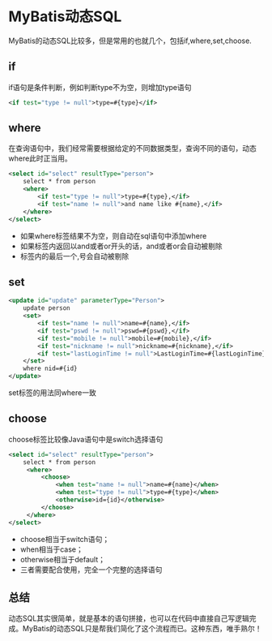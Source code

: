 # MyBatis动态SQL

MyBatis的动态SQL比较多，但是常用的也就几个，包括if,where,set,choose.

## if
if语句是条件判断，例如判断type不为空，则增加type语句
```xml
<if test="type != null">type=#{type}</if>
```

## where
在查询语句中，我们经常需要根据给定的不同数据类型，查询不同的语句，动态where此时正当用。
```xml
<select id="select" resultType="person">
    select * from person
    <where>
        <if test="type != null">type=#{type},</if>
        <if test="name != null">and name like #{name},</if>
    </where>
</select>
```
- 如果where标签结果不为空，则自动在sql语句中添加where
- 如果标签内返回以and或者or开头的话，and或者or会自动被剔除
- 标签内的最后一个,号会自动被剔除

## set
```xml
<update id="update" parameterType="Person">
    update person
    <set>
        <if test="name != null">name=#{name},</if>
        <if test="pswd != null">pswd=#{pswd},</if>
        <if test="mobile != null">mobile=#{mobile},</if>
        <if test="nickname != null">nickname=#{nickname},</if>
        <if test="lastLoginTime != null">LastLoginTime=#{lastLoginTime},</if>
    </set>
    where nid=#{id}
</update>
```
set标签的用法同where一致

## choose
choose标签比较像Java语句中是switch选择语句
```xml
<select id="select" resultType="person">
    select * from person
     <where>
         <choose>
             <when test="name != null">name=#{name}</when>
             <when test="type != null">type=#{type}</when>
             <otherwise>id={id}</otherwise>
         </choose>
     </where>
</select>
```
- choose相当于switch语句；
- when相当于case；
- otherwise相当于default；
- 三者需要配合使用，完全一个完整的选择语句

## 总结
动态SQL其实很简单，就是基本的语句拼接，也可以在代码中直接自己写逻辑完成。MyBatis的动态SQL只是帮我们简化了这个流程而已。这种东西，唯手熟尔！
